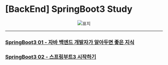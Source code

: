 # [BackEnd] SpringBoot3 Study

<div align="center">

![표지](https://github.com/user-attachments/assets/525d8c57-4363-4365-a468-fb9c119002c6)

</div>

---

### [SpringBoot3 01 - 자바 백엔드 개발자가 알아두면 좋은 지식](https://github.com/Do-heewan/Java_SpringBoot3/blob/main/TIL/01_Java_BackEnd.md)

### [SpringBoot3 02 - 스프링부트3 시작하기](https://github.com/Do-heewan/Java_SpringBoot3/blob/main/TIL/02_Start_SpringBoot.md)